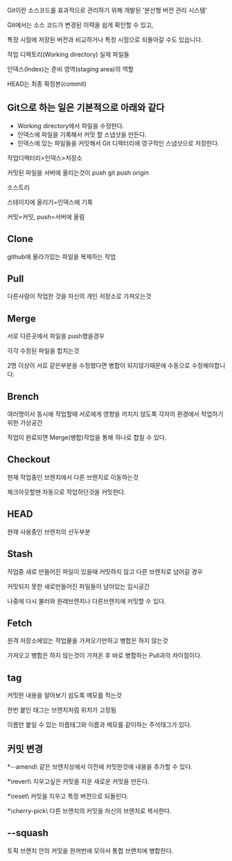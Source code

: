 Git이란 소스코드를 효과적으로 관리하기 위해 개발된 '분산형 버전 관리 시스템'

Git에서는 소스 코드가 변경된 이력을 쉽게 확인할 수 있고, 

특정 시점에 저장된 버전과 비교하거나 특정 시점으로 되돌아갈 수도 있습니다.

작업 디렉토리(Working directory) 실제 파일들

인덱스(Index)는 준비 영역(staging area)의 역할

HEAD는 최종 확정본(commit)

Git으로 하는 일은 기본적으로 아래와 같다
--------------------
- Working directory에서 파일을 수정한다.
- 인덱스에 파일을 기록해서 커밋 할 스냅샷을 만든다.
- 인덱스에 있는 파일들을 커밋해서 Git 디렉터리에 영구적인 스냅샷으로 저장한다.

작업디렉터리>인덱스>저장소

커밋된 파일을 서버에 올리는것이 push
git push origin <master>

소스트리

스테이지에 올리기=인덱스에 기록

커밋=커밋, push=서버에 올림

Clone
------------
github에 올라가있는 파일을 복제하는 작업

Pull
------
다른사람이 작업한 것을 자신의 개인 저장소로 가져오는것

Merge
-------
서로 다른곳에서 파일을 push했을경우

각각 수정된 파일을 합치는것

2명 이상이 서로 같은부분을 수정했다면 병합이 되지않기때문에 수동으로 수정해야합니다.


Brench
--------
여러명이서 동시에 작업할때 서로에게 영향을 끼치지 않도록 각자의 환경에서 작업하기위한 가상공간

작업이 완료되면 Merge(병합)작업을 통해 하나로 합칠 수 있다.

Checkout
--------

현재 작업중인 브렌치에서 다른 브렌치로 이동하는것

체크아웃할땐 자동으로 작업하던것을 커밋한다.

HEAD
--------------
현재 사용중인 브렌치의 선두부분

Stash
-------
작업중 새로 만들어진 파일이 있을때 커밋하지 않고 다른 브렌치로 넘어갈 경우

커밋되지 못한 새로만들어진 파일들이 남아있는 임시공간

나중에 다시 불러와 원래브렌치나 다른브렌치에 커밋할 수 있다.

Fetch
-------
원격 저장소에있는 작업물을 가져오기만하고 병합은 하지 않는것

가져오고 병합은 하지 않는것이 가져온 후 바로 병합하는 Pull과의 차이점이다.

tag
------

커밋한 내용을 알아보기 쉽도록 메모를 적는것

한번 붙인 태그는 브렌치처럼 위치가 고정됨

이름만 붙일 수 있는 이름태그와 이름과 메모를 같이하는 주석태그가 있다.

커밋 변경
----------
*\--amend\ 같은 브렌치상에서 이전에 커밋한것에 내용을 추가할 수 있다.

*\revert\ 지우고싶은 커밋을 지운 새로운 커밋을 만든다.

*\reset\ 커밋을 지우고 특정 버전으로 되돌린다.

*\cherry-pick\ 다른 브렌치의 커밋을 자신의 브렌치로 복사한다.

--squash
-----------

토픽 브랜치 안의 커밋을 한꺼번에 모아서 통합 브랜치에 병합한다.
